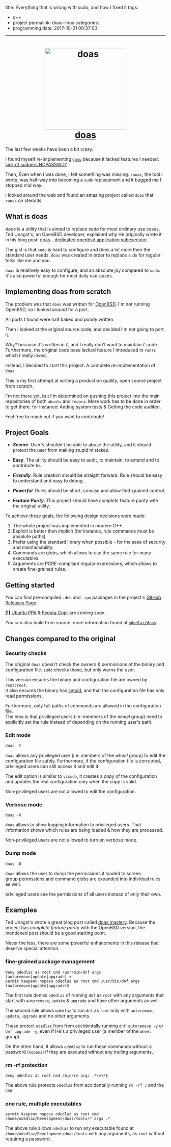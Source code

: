 title: Everything that is wrong with sudo, and how I fixed it
tags:
  - c++
  - project
permalink: doas-linux
categories:
  - programming
date: 2017-10-21 00:37:00
---

<h1 align="center">
  <a href="https://github.com/odedlaz/doas"><img src="/images/2017/10/doas_xkcd.png" alt="doas" width="256" height="256"/></a><br>
  <a href="https://github.com/odedlaz/doas">doas</a>
</h1>

The last few weeks have been a bit crazy.

I found myself re-implementing [`gosu`](https://github.com/tianon/gosu) because it lacked features I needed: [sick of sudoers NOPASSWD?](/2017/08/30/runas-tool/).

Then, Even when I was done, I felt something was missing. `runas`, the tool I wrote, was half-way into becoming a `sudo` replacement and it bugged me I stopped mid way.

I looked around the web and found an amazing project called `doas` that `runas` on steroids.

## What is doas

*doas* is a utility that is aimed to replace *sudo* for most ordinary use cases.
Ted Unagst's, an OpenBSD developer, explained why He originally wrote it in his blog post: [doas - dedicated openbsd application subexecutor](https://www.tedunangst.com/flak/post/doas).

The gist is that `sudo` is hard to configure and does a lot more then the standard user needs. `doas` was created in order to replace `sudo` for regular folks like me and you.

`doas` is relatively easy to configure, and an absolute joy compared to `sudo`. It's also powerful enough for most daily use-cases.


## Implementing doas from scratch

The problem was that `doas` was written for [OpenBSD](https://www.openbsd.org/).
I'm not running OpenBSD, so I looked around for a port.

All ports I found were half baked and poorly written.

Then I looked at the original source code, and decided I'm not going to port it.

Why? because it's written in `C`, and I really don't want to maintain `C` code.  
Furthermore, the original code base lacked feature I introduced in `runas` which I really loved.

Instead, I decided to start this project. A complete re-implementation of `doas`.

This is my first attempt at writing a production quality, open source project from scratch.  

I'm not there yet, but I'm determined on pushing this project into the main repositories of both `ubuntu` and `fedora`. More work has to be done in order to get there. for instance: Adding system tests & Getting the code audited.

Feel free to reach out if you want to contribute!

## Project Goals

* ***Secure***. User's shouldn't be able to abuse the utility, and it should protect the user from making stupid mistakes.

* **Easy**. The utility should be easy to audit, to maintain, to extend and to contribute to.

* ***Friendly***. Rule creation should be straight forward. Rule should be easy to understand and easy to debug.

* ***Powerful***. Rules should be short, concise and allow find-grained control.

* ***Feature Parity***. This project should have *complete* feature parity with the original utility.

To achieve these goals, the following design decisions were made:

1. The whole project was implemented in modern C++.
2. Explicit is better then implicit (for instance, rule commands must be absolute paths)
3. Prefer using the standard library when possible - for the sake of security and maintainability.
5. Commands are globs, which allows to use the same rule for many executables.
1. Arguments are PCRE-compliant regular expressions, which allows to create fine-grained rules.

## Getting started

You can find pre-compiled `.deb` and `.rpm` packages in the project's [GitHub Releases Page](https://github.com/odedlaz/doas/releases).

**[!]** [Ubuntu PPA](https://help.ubuntu.com/community/PPA) & [Fedora Copr](https://docs.pagure.org/copr.copr/)  are coming soon.

You can also build from source. more information found at [`odedlaz/doas`](https://github.com/odedlaz/doas).

## Changes compared to the original

### Security checks

The original `doas` doesn't check the owners & permissions of the binary and configuration file.
`sudo` checks those, but only warns the user.

This version ensures the binary and configuration file are owned by `root:root`.  
It also ensures the binary has [setuid](https://en.wikipedia.org/wiki/Setuid), and that the configuration file has only read permissions.

Furthermore, only full paths of commands are allowed in the configuration file.  
The idea is that privileged users (i.e: members of the *wheel* group) need to explicitly set the rule instead of depending on the running user's path.

### Edit mode

```bash
doas -E
```

`doas` allows any privileged user (i.e: members of the *wheel* group) to edit the configuration file safely.
Furthermore, if the configuration file is corrupted, privileged users can still access it and edit it.

The edit option is similar to `visudo`, it creates a copy of the configuration and updates the real configuration only when the copy is valid.

Non-privileged users are not allowed to edit the configuration.

### Verbose mode

```
doas -V
```

`doas` allows to show logging information to privileged users. That information shows which rules are being loaded & how they are processed.  

Non-privileged users are not allowed to turn on verbose mode.

###  Dump mode

```
doas -D
```

`doas` allows the user to dump the permissions it loaded to screen.  
group permissions and command globs are expanded into individual rules as well.

privileged users see the permissions of all users instead of only their own.

## Examples

Ted Unagst's wrote a great blog post called [doas mastery](https://www.tedunangst.com/flak/post/doas-mastery). Because the project has *complete feature parity* with the OpenBSD version, the mentioned post should be a good starting point.

Never the less, there are some powerful enhancments in this release that deserve special attention.

### fine-grained package management

```
deny odedlaz as root cmd /usr/bin/dnf args (autoremove|update|upgrade).+
permit keepenv nopass odedlaz as root cmd /usr/bin/dnf args (autoremove|update|upgrade)$
```

The first rule denies `odedlaz` of running `dnf` as `root` with any arguments that start with `autoremove`, `update` & `upgrade` and have other arguments as well.

The second rule allows `odedlaz` to run `dnf` as `root` only with `autoremove`, `update`, `upgrade` and no other arguments.

These protect `odedlaz` from  from accidentally running `dnf autoremove -y` or `dnf upgrade -y`, even if He's a privileged user (a member of the `wheel` group).

On the other hand, it allows `odedlaz` to run these commands without a password (`nopass`) if they are executed without any trailing arguments.

### rm -rf protection

```
deny odedlaz as root cmd /bin/rm args .*\s+/$
```

The above rule protects `odedlaz` from accidentally running `rm -rf /` and the like.

### one rule, multiple executables

```
permit keepenv nopass odedlaz as root cmd /home/odedlaz/Development/doas/tools/* args .*
```

The above rule allows `odedlaz` to run any executable found at `/home/odedlaz/Development/doas/tools` with any arguments, as `root` without requiring a password.
